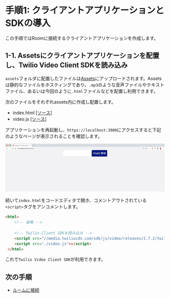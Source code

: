 # 手順1: クライアントアプリケーションとSDKの導入

この手順ではRoomに接続するクライアントアプリケーションを作成します。

## 1-1. Assetsにクライアントアプリケーションを配置し、Twilio Video Client SDKを読み込み

`assets`フォルダに配置したファイルは[Assets](https://jp.twilio.com/docs/runtime/assets)にアップロードされます。Assetsは静的なファイルをホスティングであり、`.mp3`のような音声ファイルやテキストファイル、あるいは今回のように`.html`ファイルなどを配置し利用できます。

次のファイルをそれぞれassets内に作成し配置します。
- index.html [[ソース]](../assets/client/index.html)
- video.js [[ソース]](../assets/client/video.js)

アプリケーションを再起動し、`https://localhost:3000`にアクセスすると下記のようなページが表示されることを確認します。

![チャットクライアント](../assets/04-chat-client.png)

続いて`index.html`をコードエディタで開き、コメントアウトされている `<script>`タグをアンコメントします。

```html
<html>
    <!-- 省略 -->
    
    <!-- Twilio Client SDKを読み込み -->
    <script src="//media.twiliocdn.com/sdk/js/video/releases/2.7.2/twilio-video.min.js"></script>
    <script src="./video.js"></script>
 </html>
```

これで`Twilio Video Client SDK`が利用できます。


## 次の手順

- [ルームに接続](./02-Connect-To-Room.md)
